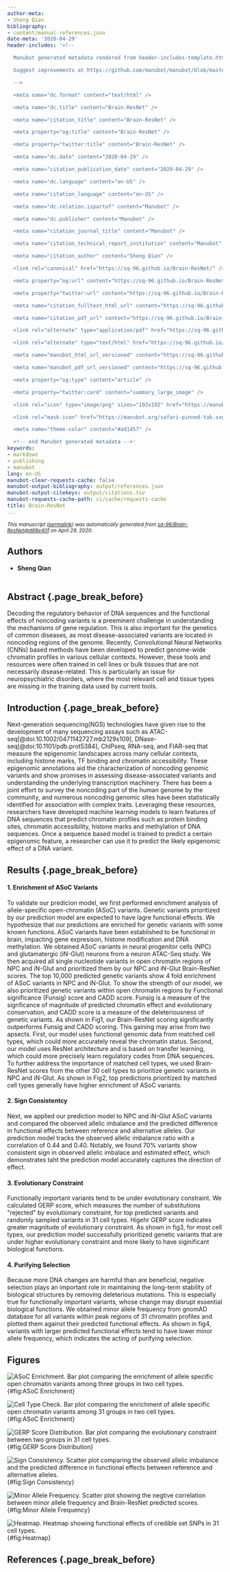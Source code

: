 ```yaml
---
author-meta:
- Sheng Qian
bibliography:
- content/manual-references.json
date-meta: '2020-04-29'
header-includes: '<!--

  Manubot generated metadata rendered from header-includes-template.html.

  Suggest improvements at https://github.com/manubot/manubot/blob/master/manubot/process/header-includes-template.html

  -->

  <meta name="dc.format" content="text/html" />

  <meta name="dc.title" content="Brain-ResNet" />

  <meta name="citation_title" content="Brain-ResNet" />

  <meta property="og:title" content="Brain-ResNet" />

  <meta property="twitter:title" content="Brain-ResNet" />

  <meta name="dc.date" content="2020-04-29" />

  <meta name="citation_publication_date" content="2020-04-29" />

  <meta name="dc.language" content="en-US" />

  <meta name="citation_language" content="en-US" />

  <meta name="dc.relation.ispartof" content="Manubot" />

  <meta name="dc.publisher" content="Manubot" />

  <meta name="citation_journal_title" content="Manubot" />

  <meta name="citation_technical_report_institution" content="Manubot" />

  <meta name="citation_author" content="Sheng Qian" />

  <link rel="canonical" href="https://sq-96.github.io/Brain-ResNet/" />

  <meta property="og:url" content="https://sq-96.github.io/Brain-ResNet/" />

  <meta property="twitter:url" content="https://sq-96.github.io/Brain-ResNet/" />

  <meta name="citation_fulltext_html_url" content="https://sq-96.github.io/Brain-ResNet/" />

  <meta name="citation_pdf_url" content="https://sq-96.github.io/Brain-ResNet/manuscript.pdf" />

  <link rel="alternate" type="application/pdf" href="https://sq-96.github.io/Brain-ResNet/manuscript.pdf" />

  <link rel="alternate" type="text/html" href="https://sq-96.github.io/Brain-ResNet/v/d68e40f0eb990bda313b886ee4aa3686bee1cd9e/" />

  <meta name="manubot_html_url_versioned" content="https://sq-96.github.io/Brain-ResNet/v/d68e40f0eb990bda313b886ee4aa3686bee1cd9e/" />

  <meta name="manubot_pdf_url_versioned" content="https://sq-96.github.io/Brain-ResNet/v/d68e40f0eb990bda313b886ee4aa3686bee1cd9e/manuscript.pdf" />

  <meta property="og:type" content="article" />

  <meta property="twitter:card" content="summary_large_image" />

  <link rel="icon" type="image/png" sizes="192x192" href="https://manubot.org/favicon-192x192.png" />

  <link rel="mask-icon" href="https://manubot.org/safari-pinned-tab.svg" color="#ad1457" />

  <meta name="theme-color" content="#ad1457" />

  <!-- end Manubot generated metadata -->'
keywords:
- markdown
- publishing
- manubot
lang: en-US
manubot-clear-requests-cache: false
manubot-output-bibliography: output/references.json
manubot-output-citekeys: output/citations.tsv
manubot-requests-cache-path: ci/cache/requests-cache
title: Brain-ResNet
...
```







<small><em>
This manuscript
([permalink](https://sq-96.github.io/Brain-ResNet/v/d68e40f0eb990bda313b886ee4aa3686bee1cd9e/))
was automatically generated
from [sq-96/Brain-ResNet@d68e40f](https://github.com/sq-96/Brain-ResNet/tree/d68e40f0eb990bda313b886ee4aa3686bee1cd9e)
on April 29, 2020.
</em></small>

## Authors



+ **Sheng Qian**<br><br>
  <small>
  </small>



## Abstract {.page_break_before}

Decoding the regulatory behavior of DNA sequences and the functional effects of noncoding variants is a preeminent challenge in understanding the mechanisms of gene regulation. This is also important for the genetics of common diseases, as most disease-associated variants are located in noncoding regions of the genome. Recently, Convolutional Neural Networks (CNNs) based methods have been developed to predict genome-wide chromatin profiles in various cellular contexts. However, these tools and resources were often trained in cell lines or bulk tissues that are not necessarily disease-related. This is particularly an issue for neuropsychiatric disorders, where the most relevant cell and tissue types are missing in the training data used by current tools.


## Introduction {.page_break_before}

Next-generation sequencing(NGS) technologies have given rise to the development of many sequencing assays such as ATAC-seq[@doi:10.1002/0471142727.mb2129s109], DNase-seq[@doi:10.1101/pdb.prot5384], ChIPseq, RNA-seq, and FIAR-seq that measure the epigenomic landscapes across many cellular contexts, including histone marks, TF binding and chromatin accessibility. These epigenomic annotations aid the characterization of noncoding genomic variants and show promises in assessing disease-associated variants and understanding the underlying transcription machinery. There has been a joint effort to survey the noncoding part of the human genome by the community, and numerous noncoding genomic sites have been statistically identified for association with complex traits. Leveraging these resources, researchers have developed machine learning models to learn features of DNA sequences that predict chromatin profiles such as protein binding sites, chromatin accessibility, histone marks and methylation of DNA sequences. Once a sequence based model is trained to predict a certain epigenomic feature, a researcher can use it to predict the likely epigenomic effect of a DNA variant. 


## Results {.page_break_before}

#### 1. Enrichment of ASoC Variants

To validate our predicion model, we first performed enrichment analysis of allele-specific open-chromatin (ASoC) variants. Genetic variants prioritized by our prediction model are expected to have lagre functional effects. We hypothesize that our predictions are enriched for genetic variants with some known functions. ASoC variants have been established to be functional in brain, impacting gene expresison, histone modification and DNA methylation. We obtained ASoC variants in neural progenitor cells (NPC) and glutamatergic (iN-Glut) neurons from a neuron ATAC-Seq study. We then acquired all single nucleotide variants in open chromatin regions of NPC and iN-Glut and prioritized them by our NPC and iN-Glut Brain-ResNet scores. The top 10,000 predicted genetic variants show 4 fold enrichment of ASoC variants in NPC and iN-Glut. To show the strength of our model, we also prioritized genetic variants within open chromatin regions by Functional significance (Funsig) score and CADD score. Funsig is a measure of the signficance of magnitude of predicted chromatin effect and evolutionary conservation, and CADD score is a measure of the deleteriousness of genetic variants. As shown in Fig1, our Brain-ResNet scoring significantly outperforms Funsig and CADD scoring. This gaining may arise from two apsects. First, our model uses functional genomic data from matched cell types, which could more accurately reveal the chromatin status. Second, our model uses ResNet architecture and is based on transfer learning, which could more precisely learn regulatory codes from DNA sequences. To further address the importance of matched cell types, we used Brain-ResNet scores from the other 30 cell types to prioritize genetic variants in NPC and iN-Glut. As shown in Fig2, top predictions prioritized by matched cell types generally have higher enrichment of ASoC variants.

#### 2. Sign Consistentcy

Next, we applied our prediction model to NPC and iN-Glut ASoC variants and compared the observed allelic imbalance and the predicted difference in functional effects between reference and alternative alleles. Our prediction model tracks the observed allelic imbalance ratio with a correlation of 0.44 and 0.40. Notably, we found 70% variants show consistent sign in observed allelic imbalace and estimated effect, which demonstrates taht the prediction model accurately captures the direction of effect. 

#### 3. Evolutionary Constraint

Functionally important variants tend to be under evolutionary constraint. We calculated GERP score, which measures the number of substitutions "rejected" by evolutionary constraint, for top predicted variants and randomly sampled variants in 31 cell types. Higehr GERP score indicates greater magnitude of evolutionary constraint. As shown in fig3, for most cell types, our prediction model successfully prioritized genetic variants that are under higher evolutionary constraint and more likely to have siginificant biological functions. 

#### 4. Purifying Selection

Because more DNA changes are harmful than are beneficial, negative selection plays an important role in maintaining the long-term stability of biological structures by removing deleterious mutations. This is especially true for functionally important variants, whose change may disrupt essential biological functions. We obtained minor allele frequency from gnomAD database for all variants within peak regions of 31 chromatin profiles and plotted them against their predicted functional effects. As shown in fig4, variants with larger predicted functional effects tend to have lower minor allele frequency, which indicates the acting of purifying selection. 



## Figures

![
**ASoC Enrichment.**
Bar plot comparing the enrichment of allele specific open chromatin variants among three groups in two cell types.
](https://github.com/sq-96/resources/raw/master/ASoC%20Enrichment.png "Square image"){#fig:ASoC Enrichment}

![
**Cell Type Check.**
Bar plot comparing the enrichment of allele specific open chromatin variants among 31 groups in two cell types.
](https://github.com/sq-96/resources/raw/master/cell%20type%20check.png "Square image"){#fig:ASoC Enrichment}

![
**GERP Score Distribution.**
Bar plot comparing the evolutionary constraint between two groups in 31 cell types.
](https://github.com/sq-96/resources/raw/master/GERP_Score.png "Square image"){#fig:GERP Score Distribution}

![
**Sign Consistency.**
Scatter plot comparing the observed allelic imbalance and the predicted difference in functional effects between reference and alternative alleles.
](https://github.com/sq-96/resources/raw/master/sign%20consistency.png "Square image"){#fig:Sign Consistency}

![
**Minor Allele Frequency.**
Scatter plot showing the negtive correlation between minor allele frequency and Brain-ResNet predicted scores.
](https://github.com/sq-96/resources/raw/master/AF%20vs%20Score.png "Square image"){#fig:Minor Allele Frequency}

![
**Heatmap.**
Heatmap showing functional effects of credible set SNPs in 31 cell types.
](https://github.com/sq-96/resources/raw/master/heatmap_col_norm.png "Square image"){#fig:Heatmap}



## References {.page_break_before}

<!-- Explicitly insert bibliography here -->
<div id="refs"></div>
